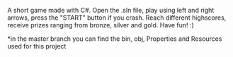 A short game made with C#.
Open the .sln file, play using left and right arrows, press the "START" button if you crash.
Reach different highscores, receive prizes ranging from bronze, silver and gold.
Have fun! :)

*in the master branch you can find the bin, obj, Properties and Resources used for this project
